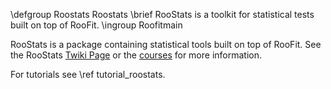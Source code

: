 \defgroup Roostats Roostats
\brief  RooStats is a toolkit for statistical tests built on top of RooFit.
\ingroup Roofitmain

RooStats is a package containing statistical tools built on top of RooFit.
See the RooStats [Twiki Page](https://twiki.cern.ch/twiki/bin/view/RooStats/WebHome) or the [courses](https://root.cern/courses) for more information.

For tutorials see \ref tutorial_roostats. 
